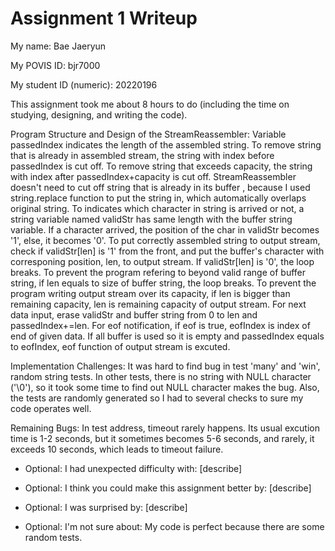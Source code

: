 Assignment 1 Writeup
=============

My name: Bae Jaeryun

My POVIS ID: bjr7000

My student ID (numeric): 20220196

This assignment took me about 8 hours to do (including the time on studying, designing, and writing the code).

Program Structure and Design of the StreamReassembler:
  Variable passedIndex indicates the length of the assembled string.
  To remove string that is already in assembled stream, the string with index
before passedIndex is cut off.
  To remove string that exceeds capacity, the string with index after 
passedIndex+capacity is cut off.
  StreamReassembler doesn't need to cut off string that is already in its buffer
, because I used string.replace function to put the string in, which 
automatically overlaps original string.
  To indicates which character in string is arrived or not, a string variable
named validStr has same length with the buffer string variable.
  If a character arrived, the position of the char in validStr becomes '1', 
else, it becomes '0'.
  To put correctly assembled string to output stream, check if validStr[len] is
'1' from the front, and put the buffer's character with corresponing position, 
len, to output stream.
  If validStr[len] is '0', the loop breaks.
  To prevent the program refering to beyond valid range of buffer string, if len
equals to size of buffer string, the loop breaks.
  To prevent the program writing output stream over its capacity, if len is 
bigger than remaining capacity, len is remaining capacity of output stream.
  For next data input, erase validStr and buffer string from 0 to len and 
passedIndex+=len.
  For eof notification, if eof is true, eofIndex is index of end of given data.
  If all buffer is used so it is empty and passedIndex equals to eofIndex, eof 
function of output stream is excuted.

Implementation Challenges:
  It was hard to find bug in test 'many' and 'win', random string tests. In 
other tests, there is no string with NULL character ('\0'), so it took some time
to find out NULL character makes the bug.
  Also, the tests are randomly generated so I had to several checks to sure my 
code operates well.

Remaining Bugs:
  In test address, timeout rarely happens.
  Its usual excution time is 1-2 seconds, but it sometimes becomes 5-6 seconds, 
and rarely, it exceeds 10 seconds, which leads to timeout failure.

- Optional: I had unexpected difficulty with: [describe]

- Optional: I think you could make this assignment better by: [describe]

- Optional: I was surprised by: [describe]

- Optional: I'm not sure about: My code is perfect because there are some random tests.
